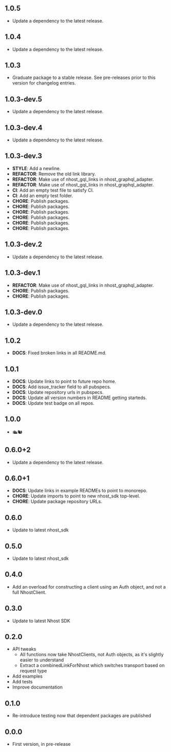 ## 1.0.5

 - Update a dependency to the latest release.

## 1.0.4

 - Update a dependency to the latest release.

## 1.0.3

 - Graduate package to a stable release. See pre-releases prior to this version for changelog entries.

## 1.0.3-dev.5

 - Update a dependency to the latest release.

## 1.0.3-dev.4

 - Update a dependency to the latest release.

## 1.0.3-dev.3

 - **STYLE**: Add a newline.
 - **REFACTOR**: Remove the old link library.
 - **REFACTOR**: Make use of nhost_gql_links in nhost_graphql_adapter.
 - **REFACTOR**: Make use of nhost_gql_links in nhost_graphql_adapter.
 - **CI**: Add an empty test file to satisfy CI.
 - **CI**: Add an empty test folder.
 - **CHORE**: Publish packages.
 - **CHORE**: Publish packages.
 - **CHORE**: Publish packages.
 - **CHORE**: Publish packages.
 - **CHORE**: Publish packages.
 - **CHORE**: Publish packages.

## 1.0.3-dev.2

 - Update a dependency to the latest release.

## 1.0.3-dev.1

 - **REFACTOR**: Make use of nhost_gql_links in nhost_graphql_adapter.
 - **CHORE**: Publish packages.
 - **CHORE**: Publish packages.

## 1.0.3-dev.0

 - Update a dependency to the latest release.

## 1.0.2

 - **DOCS**: Fixed broken links in all README.md.

## 1.0.1

 - **DOCS**: Update links to point to future repo home.
 - **DOCS**: Add issue_tracker field to all pubspecs.
 - **DOCS**: Update repository urls in pubspecs.
 - **DOCS**: Update all version numbers in README getting starteds.
 - **DOCS**: Update test badge on all repos.

## 1.0.0

 - 🛳🐿

## 0.6.0+2

 - Update a dependency to the latest release.

## 0.6.0+1

 - **DOCS**: Update links in example READMEs to point to monorepo.
 - **CHORE**: Update imports to point to new nhost_sdk top-level.
 - **CHORE**: Update package repository URLs.

## 0.6.0

- Update to latest nhost_sdk

## 0.5.0

- Update to latest nhost_sdk

## 0.4.0

- Add an overload for constructing a client using an Auth object, and not a full
  NhostClient.

## 0.3.0

- Update to latest Nhost SDK

## 0.2.0

- API tweaks
  - All functions now take NhostClients, not Auth objects, as it's slightly
    easier to understand
  - Extract a combinedLinkForNhost which switches transport based on request
    type
- Add examples
- Add tests
- Improve documentation

## 0.1.0

- Re-introduce testing now that dependent packages are published

## 0.0.0

- First version, in pre-release
